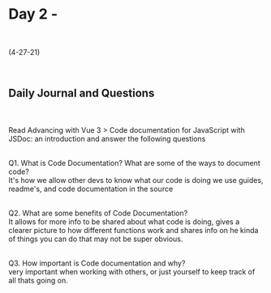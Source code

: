 # Day 2 - 
<br>
  
 (4-27-21)

<br>

## Daily Journal and Questions
<br>
<br>
Read Advancing with Vue 3 > Code documentation for JavaScript with JSDoc: an introduction and answer the following questions
<br>
<br>

Q1. What is Code Documentation? What are some of the ways to document code?
<br>
It's how we allow other devs to know what our code is doing we use guides, readme's, and code documentation in the source
<br>
<br>

Q2. What are some benefits of Code Documentation?
<br>
It allows for more info to be shared about what code is doing, gives a clearer picture to how different functions work and shares info on he kinda of things you can do that may not be super obvious.
<br>
<br>

Q3. How important is Code documentation and why?
<br>
very important when working with others, or just yourself to keep track of all thats going on.

